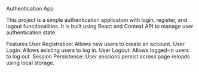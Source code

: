 Authentication App


This project is a simple authentication application with login, register, and logout functionalities. It is built using React and Context API to manage user authentication state.

Features
User Registration: Allows new users to create an account.
User Login: Allows existing users to log in.
User Logout: Allows logged-in users to log out.
Session Persistence: User sessions persist across page reloads using local storage.
